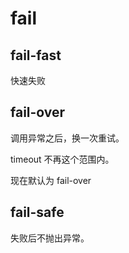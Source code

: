 # fail

## fail-fast

快速失败

## fail-over

调用异常之后，换一次重试。

timeout 不再这个范围内。

现在默认为 fail-over

## fail-safe

失败后不抛出异常。